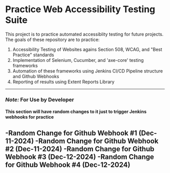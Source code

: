# Practice Web Accessibility Testing Suite

This project is to practice automated accessiblity testing for future projects.
The goals of these repository are to practice:
1. Accessibility Testing of Websites agains Section 508, WCAG, and "Best Practice" standards
2. Implementation of Selenium, Cucumber, and 'axe-core' testing frameworks
3. Automation of these frameworks using Jenkins CI/CD Pipeline structure and Github Webhooks
4. Reporting of results using Extent Reports Library


-----------
### *Note:* For Use by Developer
#### This section will have random changes to it just to trigger Jenkins webhooks for practice

-Random Change for Github Webhook #1 (Dec-11-2024)
-Random Change for Github Webhook #2 (Dec-11-2024)
-Random Change for Github Webhook #3 (Dec-12-2024)
-Random Change for Github Webhook #4 (Dec-12-2024)
-----------